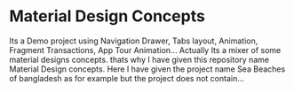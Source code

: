 # Material Design Concepts

Its a Demo project using Navigation Drawer, Tabs layout, Animation, Fragment Transactions, App Tour Animation... Actually Its a mixer of some material designs concepts. thats why I have given this repository name Material Design concepts. Here I have given the project name Sea Beaches of bangladesh as for example but the project does not contain… 
